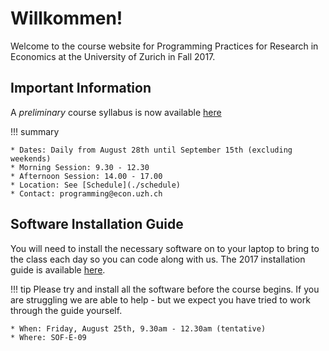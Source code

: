 # Willkommen!

Welcome to the course website for Programming Practices for Research in Economics at the University of Zurich in Fall 2017.


## Important Information

A *preliminary* course syllabus is now available [here](assets/pp4rs-syllabus.pdf)

!!! summary

    * Dates: Daily from August 28th until September 15th (excluding weekends)
    * Morning Session: 9.30 - 12.30
    * Afternoon Session: 14.00 - 17.00
    * Location: See [Schedule](./schedule)
    * Contact: programming@econ.uzh.ch

## Software Installation Guide

You will need to install the necessary software on to your laptop to bring to the class each day so you can code along with us.
The 2017 installation guide is available [here](https://lachlandeer.github.io/prog-course-install-guide/).

!!! tip
    Please try and install all the software before the course begins.
    If you are struggling we are able to help - but we expect you have tried to work through the guide yourself.

    * When: Friday, August 25th, 9.30am - 12.30am (tentative)
    * Where: SOF-E-09
